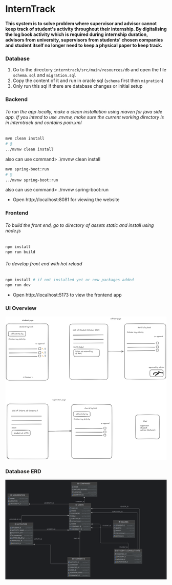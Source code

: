 # InternTrack

#### This system is to solve problem where supervisor and advisor cannot keep track of student's activity throughout their internship. By digitalising the log book activity which is required during internship duration, advisors from university, supervisors from students' chosen companies and student itself no longer need to keep a physical paper to keep track.

### Database

1. Go to the directory `interntrack/src/main/resources/db` and open the file `schema.sql` and `migration.sql`
2. Copy the content of it and run in oracle sql (`schema` first then `migration`)
3. Only run this sql if there are database changes or initial setup

### Backend

###### To run the app locally, make a clean installation using maven for java side app. If you intend to use .mvnw, make sure the current working directory is in interntrack and contains pom.xml

```bash
mvn clean install
# @
../mvnw clean install
```
also can use command> .\mvnw clean install

```bash
mvn spring-boot:run
# @
../mvnw spring-boot:run
```
also can use command> ./mvnw spring-boot:run

- Open http://localhost:8081 for viewing the website

### Frontend

###### To build the front end, go to directory of assets static and install using node.js

```bash
npm install
npm run build
```

###### To develop front end with hot reload

```bash
npm install # if not installed yet or new packages added
npm run dev
```

- Open http://localhost:5173 to view the frontend app

### UI Overview

![UI Overview](ui-overview.png)

### Database ERD

![Database](database.png)

